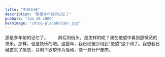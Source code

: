```yaml
---
title: "不醉无归"
description: "那是多年前的记忆了"
pubDate: "Jan 20 2009"
heroImage: "/blog-placeholder.jpg"
---
```

那是多年前的记忆了。 　　醉后的街头，是怎样的呢？我在绝望中看到那微茫的快乐。那样，也是快乐的吧。这些年，我已经很少用到“绝望”这个词了。我想我已经丧失了感觉，只剩下欲望作为驱动，像一具行尸走肉。
